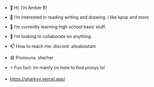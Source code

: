 - 👋 Hi, I’m Amber B!
- 👀 I’m interested in reading writing and drawing. i like kpop and more

- 🌱 I’m currently learning high school basic stuff.
- 💞️ I’m looking to collaborate on anything
- 📫 How to reach me: discord: allxaboutam
- 😄 Pronouns: she/her
- ⚡ Fun fact: Im mainly on here to find proxys lol
- https://sharkyy.vercel.app/
